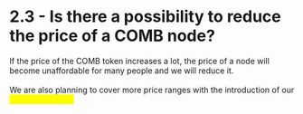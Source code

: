 # 2.3 - Is there a possibility to reduce the price of a COMB node?

If the price of the COMB token increases a lot, the price of a node will become unaffordable for many people and we will reduce it. \
\
We are also planning to cover more price ranges with the introduction of our <mark style="color:yellow;">enhanced nodes.</mark>
